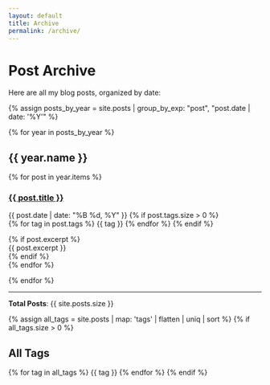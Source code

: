 ```yaml
---
layout: default
title: Archive
permalink: /archive/
---
```


# Post Archive

Here are all my blog posts, organized by date:

{% assign posts_by_year = site.posts | group_by_exp: "post", "post.date | date: '%Y'" %}

{% for year in posts_by_year %}
## {{ year.name }}

<div class="post-list">
{% for post in year.items %}
  <article class="post-item">
    <h3 class="post-title">
      <a href="{{ post.url | relative_url }}">{{ post.title }}</a>
    </h3>
    <p class="post-meta">
      <time datetime="{{ post.date | date_to_xmlschema }}">
        {{ post.date | date: "%B %d, %Y" }}
      </time>
      {% if post.tags.size > 0 %}
      <br>
      <span class="post-tags">
        {% for tag in post.tags %}
          <span class="tag">{{ tag }}</span>
        {% endfor %}
      </span>
      {% endif %}
    </p>
    {% if post.excerpt %}
    <div class="post-excerpt">
      {{ post.excerpt }}
    </div>
    {% endif %}
  </article>
{% endfor %}
</div>

{% endfor %}

---

**Total Posts**: {{ site.posts.size }}

{% assign all_tags = site.posts | map: 'tags' | flatten | uniq | sort %}
{% if all_tags.size > 0 %}
## All Tags

{% for tag in all_tags %}
<span class="tag">{{ tag }}</span>
{% endfor %}
{% endif %} 